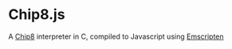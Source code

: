 Chip8.js
=================
A [Chip8](http://www.chip8.com/) interpreter in C, compiled to Javascript using [Emscripten](https://github.com/kripken/emscripten)